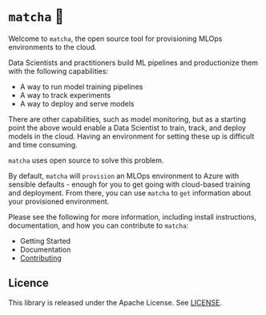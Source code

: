 # `matcha` :tea:

Welcome to `matcha`, the open source tool for provisioning MLOps environments to the cloud.

Data Scientists and practitioners build ML pipelines and productionize them with the following capabilities:

* A way to run model training pipelines
* A way to track experiments
* A way to deploy and serve models

There are other capabilities, such as model monitoring, but as a starting point the above would enable a Data Scientist to train, track, and deploy models in the cloud. Having an environment for setting these up is difficult and time consuming.

`matcha` uses open source to solve this problem.

By default, `matcha` will `provision` an MLOps environment to Azure with sensible defaults - enough for you to get going with cloud-based training and deployment. From there, you can use `matcha` to `get` information about your provisioned environment.

Please see the following for more information, including install instructions, documentation, and how you can contribute to `matcha`:

* Getting Started
* Documentation
* [Contributing](CONTRIBUTING.md)

## Licence

This library is released under the Apache License. See [LICENSE](LICENSE).
